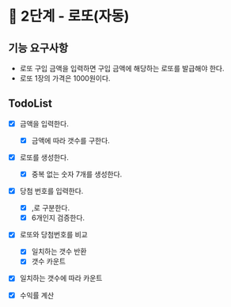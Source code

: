 # 🚀 2단계 - 로또(자동)
## 기능 요구사항
- 로또 구입 금액을 입력하면 구입 금액에 해당하는 로또를 발급해야 한다.
- 로또 1장의 가격은 1000원이다.

## TodoList
-[x] 금액을 입력한다.
  -[x] 금액에 따라 갯수를 구한다.
-[x] 로또를 생성한다.
  -[x] 중복 없는 숫자 7개를 생성한다.
-[x] 당첨 번호를 입력한다.
  - [x] ,로 구분한다.
  - [x] 6개인지 검증한다.
-[x] 로또와 당첨번호를 비교
  - [x] 일치하는 갯수 반환
  - [x] 갯수 카운트
- [x] 일치하는 갯수에 따라 카운트
- [x] 수익률 계산
  